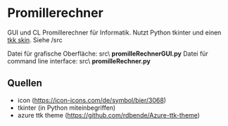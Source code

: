 # Promillerechner

GUI und CL Promillerechner für Informatik. Nutzt Python tkinter und einen [tkk skin](https://github.com/rdbende/Azure-ttk-theme). Siehe /src

Datei für grafische Oberfläche:     src\ **promilleRechnerGUI.py**
Datei für command line interface:   src\ **promilleRechner.py**


## Quellen

* icon (https://icon-icons.com/de/symbol/bier/3068)
* tkinter (in Python miteinbegriffen)
* azure ttk theme (https://github.com/rdbende/Azure-ttk-theme)
